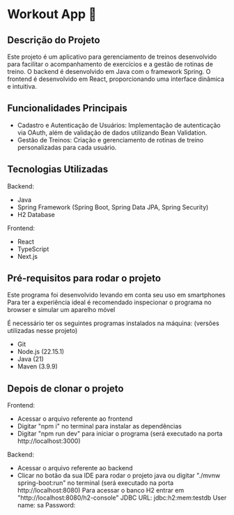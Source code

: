 # Workout App 📱
## Descrição do Projeto
Este projeto é um aplicativo para gerenciamento de treinos desenvolvido para facilitar o acompanhamento de exercícios e a gestão de rotinas de treino. O backend é desenvolvido em Java com o framework Spring. O frontend é desenvolvido em React, proporcionando uma interface dinâmica e intuitiva.

## Funcionalidades Principais
- Cadastro e Autenticação de Usuários: Implementação de autenticação via OAuth, além de validação de dados utilizando Bean Validation.
- Gestão de Treinos: Criação e gerenciamento de rotinas de treino personalizadas para cada usuário.
## Tecnologias Utilizadas
Backend:

- Java
- Spring Framework (Spring Boot, Spring Data JPA, Spring Security)
- H2 Database

Frontend:

- React
- TypeScript
- Next.js

## Pré-requisitos para rodar o projeto

Este programa foi desenvolvido levando em conta seu uso em smartphones
Para ter a experiência ideal é recomendado inspecionar o programa no browser e simular um aparelho móvel

É necessário ter os seguintes programas instalados na máquina: (versões utilizadas nesse projeto)

- Git
- Node.js (22.15.1)
- Java (21)
- Maven (3.9.9)

## Depois de clonar o projeto

Frontend:
- Acessar o arquivo referente ao frontend
- Digitar "npm i" no terminal para instalar as dependências
- Digitar "npm run dev" para iniciar o programa (será executado na porta http://localhost:3000)

Backend:
- Acessar o arquivo referente ao backend
- Clicar no botão da sua IDE para rodar o projeto java ou digitar "./mvnw spring-boot:run" no terminal (será executado na porta http://localhost:8080)
Para acessar o banco H2 entrar em "http://localhost:8080/h2-console"
JDBC URL: jdbc:h2:mem:testdb
User name: sa
Password:
